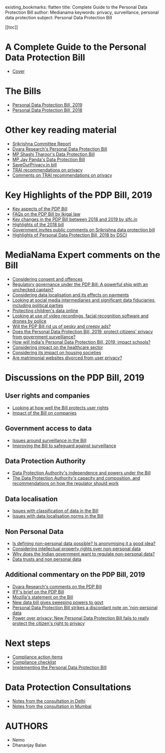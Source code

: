 existing_bookmarks: flatten
title: Complete Guide to the Personal Data Protection Bill
author: Medianama
keywords: privacy, surveillance, personal data protection
subject: Personal Data Protection Bill

[[toc]]

# A Complete Guide to the Personal Data Protection Bill

- [Cover](cover.pdf)

# The Bills

- [Personal Data Protection Bill, 2019](1.a.pdf)
- [Personal Data Protection Bill, 2018](1.b.pdf)

# Other key reading material

- [Srikrishna Committee Report](2.a.pdf)
- [Dvara Research's Personal Data Protection Bill](2.b.pdf)
- [MP Shashi Tharoor's Data Protection Bill](2.c.pdf)
- [MP Jay Panda's Data Protection Bill](2.d.pdf)
- [SaveOurPrivacy.in bill](2.e.pdf)
- [TRAI recommendations on privacy](2.f1.pdf)
- [Comments on TRAI recommendations on privacy](2.f2.pdf)

# Key Highlights of the PDP Bill, 2019

- [Key aspects of the PDP Bill](3.a.pdf)
- [FAQs on the PDP Bill by Ikigai law](3.b.pdf)
- [Key changes in the PDP Bill between 2018 and 2019 by slfc.in](3.c.pdf)
- [Highlights of the 2018 bill](3.d1.pdf)
- [Government invites public comments on Srikrishna data protection bill](3.d2.pdf)
- [Highlights of Personal Data Protection Bill, 2018 by DSCI](3.d3.pdf)

# MediaNama Expert comments on the Bill

- [Considering consent and offences](4.a.pdf)
- [Regulatory governance under the PDP Bill: A powerful ship with an unchecked captain?](4.b.pdf)
- [Considering data localisation and its effects on payments](4.c.pdf)
- [Looking at social media intermediaries and significant data fiduciaries, including political parties](4.d.pdf)
- [Protecting children's data online](4.e.pdf)
- [Looking at use of video recordings, facial recognition software and drones by police](4.f.pdf)
- [Will the PDP Bill rid us of pesky and creepy ads?](4.g.pdf)
- [Does the Personal Data Protection Bill, 2019, protect citizens' privacy from government surveillance?](4.h.pdf)
- [How will India's Personal Data Protection Bill, 2019, impact schools?](4.i.pdf)
- [Considering impact on the healthcare sector](4.j.pdf)
- [Considering its impact on housing societies](4.k.pdf)
- [Are matrimonial websites divorced from user privacy?](4.l.pdf)

# Discussions on the PDP Bill, 2019

## User rights and companies
- [Looking at how well the Bill protects user rights](5.a1.pdf)
- [Impact of the Bill on companies](5.a2.pdf)

##  Government access to data
- [Issues around surveillance in the Bill](5.b1.pdf)
- [Improving the Bill to safeguard against surveillance](5.b2.pdf)

## Data Protection Authority
- [Data Protection Authority's independence and powers under the Bill](5.c1.pdf)
- [The Data Protection Authority's capacity and composition, and recommendations on how the regulator should work](5.c2.pdf)

## Data localisation
- [Issues with classification of data in the Bill](5.d1.pdf)
- [Issues with data localisation norms in the Bill](5.d2.pdf)

## Non Personal Data
- [Is defining non-personal data possible? Is anonymising it a good idea?](5.e1.pdf)
- [Considering intellectual property rights over non-personal data](5.e2.pdf)
- [Why does the Indian government want to regulate non-personal data?](5.e3.pdf)
- [Data trusts and non personal data](5.e4.pdf)

## Additional commentary on the PDP Bill, 2019

- [Dvara Research's comments on the PDP Bill](6.a.pdf)
- [IFF's brief on the PDP Bill](6.b.pdf)
- [Mozilla's statement on the Bill](6.c.pdf)
- [New data bill gives sweeping powers to govt](6.d.pdf)
- [Personal Data Protection Bill strikes a discordant note on 'non-personal data](6.e.pdf)
- [Power over privacy: New Personal Data Protection Bill fails to really protect the citizen's right to privacy](6.f.pdf)

# Next steps

- [Compliance action items](7.a1.pdf)
- [Compliance checklist](7.a2.pdf)
- [Implementing the Personal Data Protection Bill](7.b.pdf)

# Data Protection Consultations

- [Notes from the consultation in Delhi](8.a.pdf)
- [Notes from the consultation in Mumbai](8.b.pdf)

# AUTHORS

- Nemo
- Dhananjay Balan